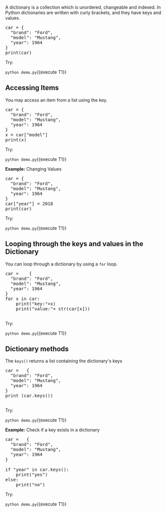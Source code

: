 A dictionary is a collection which is unordered, changeable and indexed. 
In Python dictionaries are written with curly brackets, and they have keys and values.

<pre class="file" data-filename="demo.py" data-target="replace">
car = {
  "brand": "Ford",
  "model": "Mustang",
  "year": 1964
}
print(car)
</pre>

Try:

`python demo.py`{{execute T1}}


## Accessing Items

You may access an item from a list using the key. 

<pre class="file" data-filename="demo.py" data-target="replace">
car = {
  "brand": "Ford",
  "model": "Mustang",
  "year": 1964
}
x = car["model"]
print(x)
</pre>

Try:

`python demo.py`{{execute T1}}



**Example:** Changing Values

<pre class="file" data-filename="demo.py" data-target="replace">
car = {
  "brand": "Ford",
  "model": "Mustang",
  "year": 1964
}
car["year"] = 2018
print(car)
</pre>

Try:

`python demo.py`{{execute T1}}



## Looping through the keys and values in the Dictionary

You can loop through a dictionary by using a `for` loop. 

<pre class="file" data-filename="demo.py" data-target="replace">
car =    {
  "brand": "Ford",
  "model": "Mustang",
  "year": 1964
}
for x in car:
    print("key:"+x)
    print("value:"+ str(car[x]))

</pre>

Try:

`python demo.py`{{execute T1}}


## Dictionary methods

The `keys()` returns a list containing the dictionary's keys

<pre class="file" data-filename="demo.py" data-target="replace">
car =	{
  "brand": "Ford",
  "model": "Mustang",
  "year": 1964
}
print (car.keys())

</pre>

Try:

`python demo.py`{{execute T1}}


**Example:** Check if a key exists in a dictionary

<pre class="file" data-filename="demo.py" data-target="replace">
car =	{
  "brand": "Ford",
  "model": "Mustang",
  "year": 1964
}

if "year" in car.keys():
    print("yes")
else:
    print("no")
</pre>

Try:

`python demo.py`{{execute T1}}


